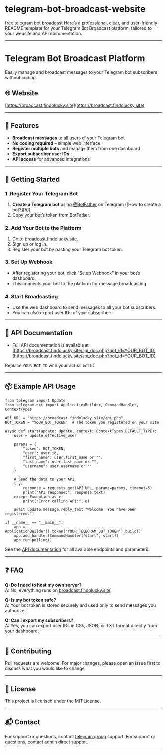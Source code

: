 # telegram-bot-broadcast-website
free telegram bot broadcast 
Here’s a professional, clear, and user-friendly README template for your Telegram Bot Broadcast platform, tailored to your website and API documentation.

---

# Telegram Bot Broadcast Platform

Easily manage and broadcast messages to your Telegram bot subscribers without coding.

## 🌐 Website

[https://broadcast.findolucky.site](https://broadcast.findolucky.site)

---


## 🚀 Features

- **Broadcast messages** to all users of your Telegram bot
- **No coding required** – simple web interface
- **Register multiple bots** and manage them from one dashboard
- **Export subscriber user IDs**
- **API access** for advanced integrations

---


## 📝 Getting Started

### 1. Register Your Telegram Bot

1. **Create a Telegram bot** using [@BotFather](https://core.telegram.org/bots#botfather) on Telegram ([How to create a bot?][5]).
2. Copy your bot’s token from BotFather.

### 2. Add Your Bot to the Platform

1. Go to [broadcast.findolucky.site](https://broadcast.findolucky.site).
2. Sign up or log in.
3. Register your bot by pasting your Telegram bot token.

### 3. Set Up Webhook

- After registering your bot, click “Setup Webhook” in your bot’s dashboard.
- This connects your bot to the platform for message broadcasting.

### 4. Start Broadcasting

- Use the web dashboard to send messages to all your bot subscribers.
- You can also export user IDs of your subscribers.

---

## 📖 API Documentation

- Full API documentation is available at  
  [https://broadcast.findolucky.site/api_doc.php?bot_id=YOUR_BOT_ID](https://broadcast.findolucky.site/api_doc.php?bot_id=YOUR_BOT_ID)

Replace `YOUR_BOT_ID` with your actual bot ID.

---

## 📦 Example API Usage

```import requests
from telegram import Update
from telegram.ext import ApplicationBuilder, CommandHandler, ContextTypes

API_URL = "https://broadcast.findolucky.site/api.php"
BOT_TOKEN = "YOUR_BOT_TOKEN"  # The token you registered on your site

async def start(update: Update, context: ContextTypes.DEFAULT_TYPE):
    user = update.effective_user

    params = {
        "token": BOT_TOKEN,
        "user": user.id,
        "first_name": user.first_name or "",
        "last_name": user.last_name or "",
        "username": user.username or ""
    }

    # Send the data to your API
    try:
        response = requests.get(API_URL, params=params, timeout=5)
        print("API response:", response.text)
    except Exception as e:
        print("Error calling API:", e)

    await update.message.reply_text("Welcome! You have been registered.")

if __name__ == "__main__":
    app = ApplicationBuilder().token("YOUR_TELEGRAM_BOT_TOKEN").build()
    app.add_handler(CommandHandler("start", start))
    app.run_polling()
```

See the [API documentation](https://broadcast.findolucky.site/api_doc.php) for all available endpoints and parameters.

---

## ❓ FAQ

**Q: Do I need to host my own server?**  
A: No, everything runs on [broadcast.findolucky.site](https://broadcast.findolucky.site).

**Q: Is my bot token safe?**  
A: Your bot token is stored securely and used only to send messages you authorize.

**Q: Can I export my subscribers?**  
A: Yes, you can export user IDs in CSV, JSON, or TXT format directly from your dashboard.

---

## 🤝 Contributing

Pull requests are welcome! For major changes, please open an issue first to discuss what you would like to change.

---

## 📄 License

This project is licensed under the MIT License.

---

## 📬 Contact

For support or questions, contact [telegram group](https://t.me/globalhelper) support.
For support or questions, contact [admin](https://t.me/forwardtarbot)  direct support.

---


